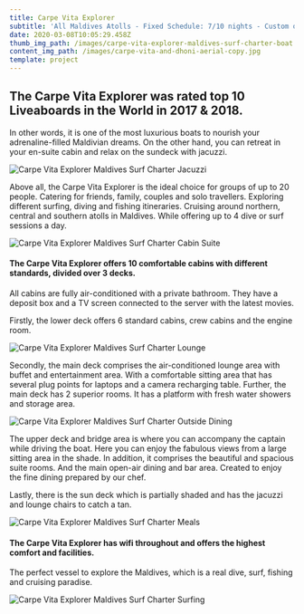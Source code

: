 ```yaml
---
title: Carpe Vita Explorer
subtitle: 'All Maldives Atolls - Fixed Schedule: 7/10 nights - Custom options'
date: 2020-03-08T10:05:29.458Z
thumb_img_path: /images/carpe-vita-explorer-maldives-surf-charter-boat.jpg
content_img_path: /images/carpe-vita-and-dhoni-aerial-copy.jpg
template: project
---
```

## The Carpe Vita Explorer was rated top 10 Liveaboards in the World in 2017 & 2018.

In other words, it is one of the most luxurious boats to nourish your adrenaline-filled Maldivian dreams. On the other hand, you can retreat in your en-suite cabin and relax on the sundeck with jacuzzi.

![Carpe Vita Explorer Maldives Surf Charter Jacuzzi](/images/carpe-vita-explorer-maldives-surf-charter-jacuzzi.jpg "Carpe Vita Explorer Maldives Surf Charter Jacuzzi")

Above all, the Carpe Vita Explorer is the ideal choice for groups of up to 20 people. Catering for friends, family, couples and solo travellers. Exploring different surfing, diving and fishing itineraries. Cruising around northern, central and southern atolls in Maldives. While offering up to 4 dive or surf sessions a day.

![Carpe Vita Explorer Maldives Surf Charter Cabin Suite](/images/carpe-vita-explorer-maldives-surf-charter-suite-cabin.jpg "Carpe Vita Explorer Maldives Surf Charter Cabin Suite")

#### The Carpe Vita Explorer offers 10 comfortable cabins with different standards, divided over 3 decks.

All cabins are fully air-conditioned with a private bathroom. They have a deposit box and a TV screen connected to the server with the latest movies.

Firstly, the lower deck offers 6 standard cabins, crew cabins and the engine room.

![Carpe Vita Explorer Maldives Surf Charter Lounge](/images/carpe-vita-explorer-maldives-surf-charter-inside-lounge-area.jpg "Carpe Vita Explorer Maldives Surf Charter Lounge")

Secondly, the main deck comprises the air-conditioned lounge area with buffet and entertainment area. With a comfortable sitting area that has several plug points for laptops and a camera recharging table. Further, the main deck has 2 superior rooms. It has a platform with fresh water showers and storage area.

![Carpe Vita Explorer Maldives Surf Charter Outside Dining](/images/carpe-vita-explorer-maldives-surf-charter-outside-dining.jpg "Carpe Vita Explorer Maldives Surf Charter Outside Dining")

The upper deck and bridge area is where you can accompany the captain while driving the boat. Here you can enjoy the fabulous views from a large sitting area in the shade. In addition, it comprises the beautiful and spacious suite rooms. And the main open-air dining and bar area. Created to enjoy the fine dining prepared by our chef.

Lastly, there is the sun deck which is partially shaded and has the jacuzzi and lounge chairs to catch a tan.

![Carpe Vita Explorer Maldives Surf Charter Meals](/images/carpe-vita-explorer-maldives-surf-charter-meal.jpg "Carpe Vita Explorer Maldives Surf Charter Meals")

#### The Carpe Vita Explorer has wifi throughout and offers the highest comfort and facilities. 

The perfect vessel to explore the Maldives, which is a real dive, surf, fishing and cruising paradise.

![Carpe Vita Explorer Maldives Surf Charter Surfing](/images/carpe-vita-explorer-maldives-surf-charter-surfing.jpg "Carpe Vita Explorer Maldives Surf Charter Surfing")